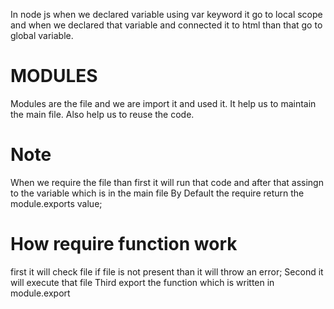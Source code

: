 In node js when we declared variable using var keyword it go to local scope and 
when we declared that variable and connected it to html than that go to global variable.

# MODULES
Modules are the file and we are import it and used it.
It help us to maintain the main file.
Also help us to reuse the code.

# Note
When we require the file than first it will run that code and after that assingn to the variable which is in the main file
By Default the require return the module.exports value;

# How require function work
first it will check file if file is not present than it will throw an error;
Second it will execute that file 
Third export the function which is written in module.export 